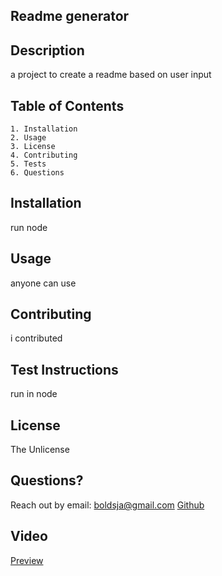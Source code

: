 
## Readme generator

## Description
a project to create a readme based on user input

## Table of Contents
    1. Installation
    2. Usage
    3. License
    4. Contributing
    5. Tests
    6. Questions


## Installation
run node

## Usage
anyone can use

## Contributing
i contributed

## Test Instructions
run in node

## License
The Unlicense

## Questions?
Reach out by email: boldsja@gmail.com
[Github](https://github.com/boldsja/) 


## Video
[Preview](./video.gif)